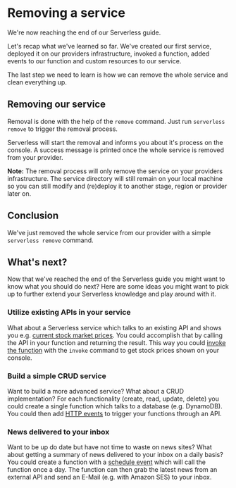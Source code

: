# Removing a service

We're now reaching the end of our Serverless guide.

Let's recap what we've learned so far. We've created our first service, deployed it on our providers infrastructure,
invoked a function, added events to our function and custom resources to our service.

The last step we need to learn is how we can remove the whole service and clean everything up.

##  Removing our service

Removal is done with the help of the `remove` command. Just run `serverless remove` to trigger the removal process.

Serverless will start the removal and informs you about it's process on the console.
A success message is printed once the whole service is removed from your provider.

**Note:** The removal process will only remove the service on your providers infrastructure. The service directory will
still remain on your local machine so you can still modify and (re)deploy it to another stage, region or provider later
on.

## Conclusion

We've just removed the whole service from our provider with a simple `serverless remove` command.

## What's next?

Now that we've reached the end of the Serverless guide you might want to know what you should do next?
Here are some ideas you might want to pick up to further extend your Serverless knowledge and play around with it.

### Utilize existing APIs in your service

What about a Serverless service which talks to an existing API and shows you e.g.
[current stock market prices](http://www.google.com/finance/info?q=NASDAQ:AMZN). You could accomplish that by calling
the API in your function and returning the result. This way you could [invoke the function](invoking-a-function.md)
with the `invoke` command to get stock prices shown on your console.

### Build a simple CRUD service

Want to build a more advanced service? What about a CRUD implementation? For each functionality (create, read, update,
delete) you could create a single function which talks to a database (e.g. DynamoDB). You could then add
[HTTP events](overview-of-event-sources.md) to trigger your functions through an API.

### News delivered to your inbox

Want to be up do date but have not time to waste on news sites? What about getting a summary of news delivered to your
inbox on a daily basis? You could create a function with a [schedule event](overview-of-event-sources.md) which will
call the function once a day. The function can then grab the latest news from an external API and send an E-Mail
(e.g. with Amazon SES) to your inbox.
